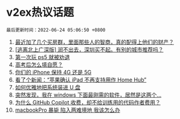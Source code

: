 # v2ex热议话题

`最后更新时间：2022-06-24 05:06:50 +0800`

1. [最近加了几个买房群，里面那些人的智商，真的配得上他们的财产？](https://www.v2ex.com/t/861583)
1. [[逃离北上广深版] 润不出去，深圳买不起。有别的城市推荐吗？](https://www.v2ex.com/t/861578)
1. [第一次玩 ps5 就被劝退](https://www.v2ex.com/t/861566)
1. [高考后怎么填自愿？](https://www.v2ex.com/t/861619)
1. [你们的 iPhone 保持 4G 还是 5G](https://www.v2ex.com/t/861580)
1. [看了个新闻：“苹果确认 iPad 不再支持用作 Home Hub”](https://www.v2ex.com/t/861570)
1. [如何优雅地把系统装进 U 盘](https://www.v2ex.com/t/861536)
1. [突然发现，我在 windows 下面最刚需的软件，居然是这两个...](https://www.v2ex.com/t/861708)
1. [为什么 GitHub Copilot 收费，却不给训练用的代码作者费用？](https://www.v2ex.com/t/861734)
1. [macbookPro 暴毙 陷入两难境地 我该怎么办](https://www.v2ex.com/t/861611)

